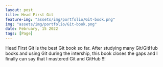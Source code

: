 ```yaml
---
layout: post
title: Head First Git  
feature-img: "assets/img/portfolio/Git-book.png"
img: "assets/img/portfolio/Git-book.png"
date: February, 15 2022
tags: [Page]
---
```



Head First Git is the best Git book so far. After studying many Git/GitHub books and using Git during the intership, this book closes the gaps and I finally can say that I mastered Git and GitHub !!! 
